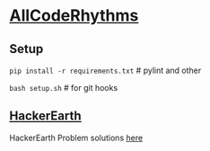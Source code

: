 # [AllCodeRhythms](https://github.com/keshav143420/AllCodeRhythms)
## Setup
`pip install -r requirements.txt` # pylint and other

`bash setup.sh` # for git hooks

## [HackerEarth](https://www.hackerearth.com/)
HackerEarth Problem solutions [here](./hackerearth/README.md)
